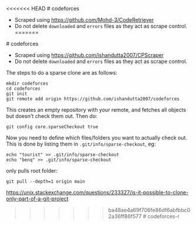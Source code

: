 <<<<<<< HEAD
﻿# codeforces
- Scraped using https://github.com/Mohd-3/CodeRetriever
- Do not delete `downloaded` and `errors` files as they act as scrape control.
=======

﻿# codeforces

- Scraped using https://github.com/ishandutta2007/CPScraper
- Do not delete `downloaded` and `errors` files as they act as scrape control.

The steps to do a sparse clone are as follows:
```
mkdir codeforces
cd codeforces
git init
git remote add origin https://github.com/ishandutta2007/codeforces
```

This creates an empty repository with your remote, and fetches all objects but doesn't check them out. Then do:
```
git config core.sparseCheckout true
```

Now you need to define which files/folders you want to actually check out. This is done by listing them in `.git/info/sparse-checkout`, eg:

```
echo "tourist" >> .git/info/sparse-checkout
echo "benq" >> .git/info/sparse-checkout
```

only pulls root folder:
```
git pull --depth=1 origin main
```

https://unix.stackexchange.com/questions/233327/is-it-possible-to-clone-only-part-of-a-git-project


>>>>>>> ba48ae4a69f706fe86df6abfbbc02a36ff86f577
#   c o d e f o r c e s - r  
 